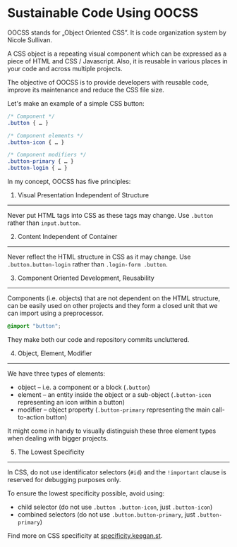 Sustainable Code Using OOCSS
============================

OOCSS stands for „Object Oriented CSS”. It is code organization system by Nicole
Sullivan.

A CSS object is a repeating visual component which can be expressed as a piece
of HTML and CSS / Javascript. Also, it is reusable in various places in your
code and across multiple projects.

The objective of OOCSS is to provide developers with reusable code, improve its
maintenance and reduce the CSS file size.

Let's make an example of a simple CSS button:

```css
/* Component */
.button { … }

/* Component elements */
.button-icon { … }

/* Component modifiers */
.button-primary { … }
.button-login { … }
```

In my concept, OOCSS has five principles:

1) Visual Presentation Independent of Structure
-----------------------------------------------

Never put HTML tags into CSS as these tags may change. Use `.button` rather than
`input.button`.

2) Content Independent of Container
-----------------------------------

Never reflect the HTML structure in CSS as it may change. Use
`.button.button-login` rather than `.login-form .button`.

3) Component Oriented Development, Reusability
----------------------------------------------

Components (i.e. objects) that are not dependent on the HTML structure, can be
easily used on other projects and they form a closed unit that we can import
using a preprocessor.

```css
@import "button";
```

They make both our code and repository commits uncluttered.

4) Object, Element, Modifier
----------------------------

We have three types of elements:

-   object – i.e. a component or a block (`.button`)
-   element – an entity inside the object or a sub-object (`.button-icon`
    representing an icon within a button)
-   modifier – object property (`.button-primary` representing the main
    call-to-action button)

It might come in handy to visually distinguish these three element types when
dealing with bigger projects.

5) The Lowest Specificity
-------------------------

In CSS, do not use identificator selectors (`#id`) and the `!important` clause
is reserved for debugging purposes only.

To ensure the lowest specificity possible, avoid using:

-   child selector (do not use `.button .button-icon`, just `.button-icon`)
-   combined selectors (do not use `.button.button-primary`, just
    `.button-primary`)

Find more on CSS specificity at
[specificity.keegan.st](http://specificity.keegan.st/).
